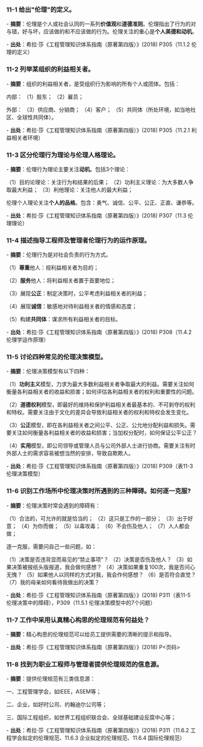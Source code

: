 ### 11-1 给出"伦理"的定义。

\- **摘要**：伦理是个人或社会认同的一系列**价值观**和**道德准则**。伦理指出了行为的对与错，好与坏，应该做的和不应该做的行为。伦理关注的重心是**个人美德和动机**。

\- **出处**：希拉·莎《工程管理知识体系指南（原著第四版）》(2018) P305（11.1.2 伦理的定义）



### 11-2 列举某组织的利益相关者。

\- **摘要**：组织的利益相关者，是受组织行为影响的所有个人或团体。包括：

内部：
（1）股东；
（2）雇员；

外部：
（3）供应商、分销商；
（4）客户；
（5）共同体（所处环境，如当地社区、全球性共同体）。

\- **出处**：希拉·莎《工程管理知识体系指南（原著第四版）》(2018) P305（11.2.1 利益相关者环境）



### 11-3 区分伦理行为理论与伦理人格理论。

\- **摘要**：伦理行为理论主要关注**动机**。包括3个理论：

（1）目的论理论：关注行为和结果的后果；
（2）功利主义理论：为大多数人争取最大利益；
（3）利他理论：关注他人的最大利益；

伦理个人理论关注**个人的品格**。包含：勇气、诚信、公平、公正、正直、谦恭等。

\- **出处**：希拉·莎《工程管理知识体系指南（原著第四版）》(2018) P307（11.3 伦理理论）



### 11-4 描述指导工程师及管理者伦理行为的运作原理。

\- **摘要**：伦理行为是对社会负责的行为方式。

（1）**尊重**他人：视利益相关者为目的；

（2）**服务**他人：将利益相关者置于首要地位；

（3）展现**公正**：制定决策时，公平考虑利益相关者的利益；

（4）展现**诚信**：敏感地对待利益相关者的情感和态度；

（5）构建**共同体**：谋求所有利益相关者的目标。

\- **出处**：希拉·莎《工程管理知识体系指南（原著第四版）》(2018) P308（11.4.2 伦理学运作原理）



### 11-5 讨论四种常见的伦理决策模型。

\- **摘要**：伦理决策模型有以下四种：

（1）**功利主义**模型，力求为最大多数利益相关者争取最大的利益。需要关注如何衡量各利益相关者的收益和损害；如何评估各利益相关者的权利和重要性的问题。

（2）**道德权利**模型，即最好的维持和保护利益相关者最基本的、不可剥夺的权利和特权。需要关注由于文化的差异会导致利益相关者的权利和特权会发生变化。

（3）**公正**模型，即在各利益相关者之间公平、公正、公允地分配利益和损失。需要关注如何衡量各利益相关者的收益和损害；当加权分配时，如何保证公平公正？

（4）**实用**模型，即公司领导或管理人员与公司外部人士进行协商。需要关注有时外部人士的需求容易被想当然的安排，导致自欺欺人。

\- **出处**：希拉·莎《工程管理知识体系指南（原著第四版）》(2018) P309（表11-3 伦理决策模型）



### 11-6 识别工作场所中伦理决策时所遇到的三种障碍。如何逐一克服?

\- **摘要**：伦理决策时常会遇到的障碍有：

（1）合法的，可允许的就是恰当的；
（2）这只是工作的一部分；
（3）出于好意；
（4）为你而做；
（5）以毒攻毒；
（6）不会伤及他人；
（7）人人都会做；

逐一克服，需要问自己一些问题，如：

（1）决策是否违背显而易见的“禁止事项”？
（2）决策是否伤及他人？
（3）如果决策被报纸头版报道，我会做何感想？
（4）决策如果重复100次，我是否问心无愧？
（5）如果他人以同样的方式对我，我会作何感想？
（6）是否符合直觉？
（7）我的母亲如何看待我做出的决策？

\- **出处**：希拉·莎《工程管理知识体系指南（原著第四版）》(2018) P311（表11-5 伦理决策中的障碍），P309（11.5.1 伦理决策模型中的7个问题）



### 11-7 工作中采用认真精心构思的伦理规范有何益处？

\- **摘要**：精心构思的伦理规范可以给员工提供需要的清晰的提示和指导。

\- **出处**：希拉·莎《工程管理知识体系指南（原著第四版）》(2018) P<页码>



### 11-8 找到为职业工程师与管理者提供伦理规范的信息源。

\- **摘要**：提供伦理规范有三类信息源：

一、工程管理学会，如IEEE，ASEM等；

二、企业，如好时公司、约翰迪尔公司等；

三、国际工程组织，如世界工程组织联合会、全球基础建设反腐中心等；

\- **出处**：希拉·莎《工程管理知识体系指南（原著第四版）》(2018) P311（11.6.2 工程学会拟定的伦理规范、11.6.3 企业拟定的伦理规范、11.6.4 国际伦理规范）

